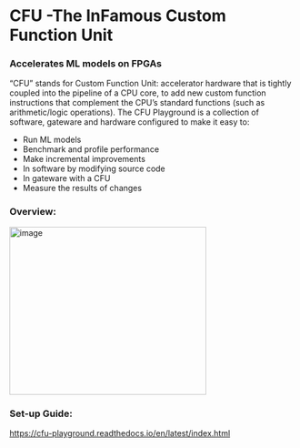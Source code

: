 # CFU -The InFamous Custom Function Unit
### Accelerates ML models on FPGAs
“CFU” stands for Custom Function Unit: accelerator hardware that is tightly coupled into the pipeline of a CPU core, to add new custom function instructions that complement the CPU’s standard functions (such as arithmetic/logic operations).
The CFU Playground is a collection of software, gateware and hardware configured to make it easy to:
- Run ML models
- Benchmark and profile performance
- Make incremental improvements
- In software by modifying source code
- In gateware with a CFU
- Measure the results of changes

### Overview:
<img width="346" height="295" alt="image" src="https://github.com/user-attachments/assets/5674aba9-c15e-48a0-b586-c6bf7452a0d2" />

### Set-up Guide:
https://cfu-playground.readthedocs.io/en/latest/index.html

